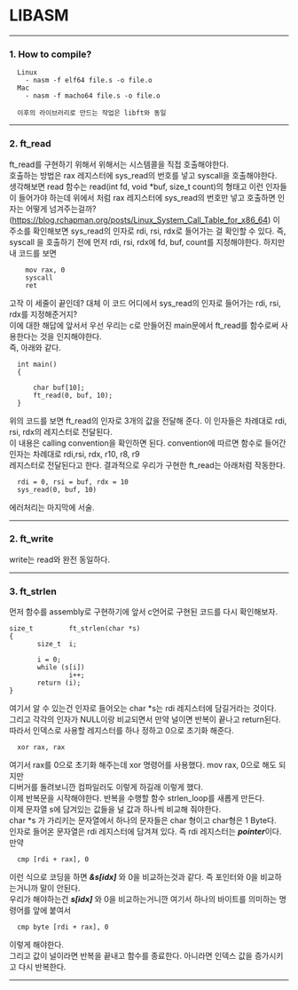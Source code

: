 # LIBASM
-----

### 1. How to compile?
```
  Linux
    - nasm -f elf64 file.s -o file.o
  Mac
    - nasm -f macho64 file.s -o file.o
  
  이후의 라이브러리로 만드는 작업은 libft와 동일
```
-----
### 2. ft_read

ft_read를 구현하기 위해서 위해서는 시스템콜을 직접 호출해야한다.  
호출하는 방법은 rax 레지스터에 sys_read의 번호를 넣고 syscall을 호출해야한다.  
생각해보면 read 함수는 read(int fd, void \*buf, size_t count)의 형태고 이런 인자들이 들어가야 하는데 
위에서 처럼 rax 레지스터에 sys_read의 번호만 넣고 호출하면 인자는 어떻게 넘겨주는걸까?
(https://blog.rchapman.org/posts/Linux_System_Call_Table_for_x86_64) 이 주소를 확인해보면
sys_read의 인자로 rdi, rsi, rdx로 들어가는 걸 확인할 수 있다.
즉, syscall 을 호출하기 전에 먼저 rdi, rsi, rdx에 fd, buf, count를 지정해야한다.
하지만 내 코드를 보면
```
    mov rax, 0  
    syscall  
    ret  
```  
 고작 이 세줄이 끝인데? 대체 이 코드 어디에서 sys_read의 인자로 들어가는 rdi, rsi, rdx를 지정해준거지?  
 이에 대한 해답에 앞서서 우선 우리는 c로 만들어진 main문에서 ft_read를 함수로써 사용한다는 것을 인지해야한다.  
 즉, 아래와 같다.
``` 
  int main()  
  {  
      
      char buf[10];  
      ft_read(0, buf, 10);  
  }  
```
위의 코드를 보면 ft_read의 인자로 3개의 값을 전달해 준다. 이 인자들은 차례대로 rdi, rsi, rdx의 레지스터로 전달된다.  
이 내용은 calling convention을 확인하면 된다. convention에 따르면 함수로 들어간 인자는 차례대로 rdi,rsi, rdx, r10, r8, r9  
레지스터로 전달된다고 한다. 결과적으로 우리가 구현한 ft_read는 아래처럼 작동한다.
```
  rdi = 0, rsi = buf, rdx = 10
  sys_read(0, buf, 10)
```
에러처리는 마지막에 서술.

-----
### 2. ft_write
write는 read와 완전 동일하다.

-----
### 3. ft_strlen
먼저 함수를 assembly로 구현하기에 앞서 c언어로 구현된 코드를 다시 확인해보자.
```
size_t         ft_strlen(char *s)
{
       size_t  i;

       i = 0;
       while (s[i])
               i++;
       return (i);
}
```
여기서 알 수 있는건 인자로 들어오는 char \*s는 rdi 레지스터에 담길거라는 것이다.  
그리고 각각의 인자가 NULL이랑 비교되면서 만약 널이면 반복이 끝나고 return된다.  
따라서 인덱스로 사용할 레지스터를 하나 정하고 0으로 초기화 해준다.  
```
  xor rax, rax
```
여기서 rax를 0으로 초기화 해주는데 xor 명령어를 사용했다. mov rax, 0으로 해도 되지만  
디버거를 돌려보니깐 컴파일러도 이렇게 하길래 이렇게 했다.  
이제 반복문을 시작해야한다. 반복을 수행할 함수 strlen_loop를 새롭게 만든다.  
이제 문자열 s에 담겨있는 값들을 널 값과 하나씩 비교해 줘야한다.  
char \*s 가 가리키는 문자열에서 하나의 문자들은 char 형이고 char형은 1 Byte다.  
인자로 들어온 문자열은 rdi 레지스터에 담겨져 있다. 즉 rdi 레지스터는 ***pointer***이다.  
만약
```
  cmp [rdi + rax], 0
```
이런 식으로 코딩을 하면 ***&s[idx]*** 와 0을 비교하는것과 같다. 즉 포인터와 0을 비교하는거니까 말이 안된다.  
우리가 해야하는건 ***s[idx]*** 와 0을 비교하는거니깐 여기서 하나의 바이트를 의미하는 명령어를 앞에 붙여서  
```
  cmp byte [rdi + rax], 0
```
이렇게 해야한다.  
그리고 값이 널이라면 반복을 끝내고 함수를 종료한다. 아니라면 인덱스 값을 증가시키고 다시 반복한다.  

-----

